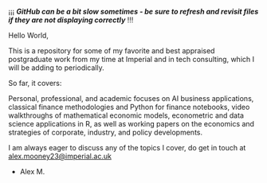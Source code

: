 ¡¡¡ ***GitHub can be a bit slow sometimes - be sure to refresh and revisit files if they are not displaying correctly*** !!!

Hello World,

This is a repository for some of my favorite and best appraised postgraduate work from my time at Imperial and in tech consulting, 
which I will be adding to periodically.

So far, it covers:

Personal, professional, and academic focuses on AI business applications, classical finance methodologies and Python for finance notebooks, video walkthroughs of mathematical economic models, econometric and data science applications in R, as well as working papers on the economics and strategies of corporate, industry, and policy developments.


I am always eager to discuss any of the topics I cover, do get in touch at alex.mooney23@imperial.ac.uk



- Alex M.
